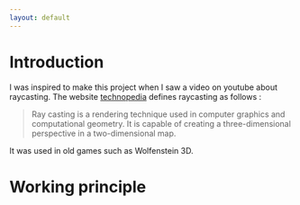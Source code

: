 ```yaml
---
layout: default
---
```


# Introduction

I was inspired to make this project when I saw a video on youtube about raycasting. The website [technopedia](https://www.techopedia.com/definition/21614/ray-casting) defines raycasting as follows : 

> Ray casting is a rendering technique used in computer graphics and computational geometry. It is capable of creating a three-dimensional perspective in a two-dimensional map. 

It was used in old games such as Wolfenstein 3D.

# Working principle